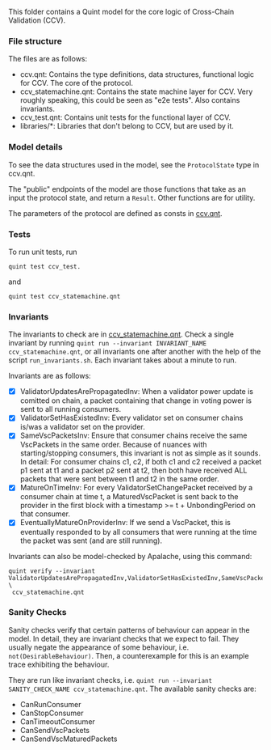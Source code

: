 This folder contains a Quint model for the core logic of Cross-Chain Validation (CCV).

### File structure
The files are as follows:
- ccv.qnt: Contains the type definitions, data structures, functional logic for CCV.
The core of the protocol.
- ccv_statemachine.qnt: Contains the state machine layer for CCV. Very roughly speaking, this could be seen as "e2e tests".
Also contains invariants.
- ccv_test.qnt: Contains unit tests for the functional layer of CCV.
- libraries/*: Libraries that don't belong to CCV, but are used by it.

### Model details

To see the data structures used in the model, see the `ProtocolState` type in ccv.qnt.

The "public" endpoints of the model are those functions that take as an input the protocol state, and return a `Result`.
Other functions are for utility.

The parameters of the protocol are defined as consts in [ccv.qnt](ccv.qnt).

### Tests

To run unit tests, run 
```
quint test ccv_test.
```
and 
```
quint test ccv_statemachine.qnt
```

### Invariants

The invariants to check are in [ccv_statemachine.qnt](ccv_statemachine.qnt).
Check a single invariant by running
`quint run --invariant INVARIANT_NAME ccv_statemachine.qnt`,
or all invariants one after another with the help of the script `run_invariants.sh`.
Each invariant takes about a minute to run.

Invariants are as follows:
- [X] ValidatorUpdatesArePropagatedInv: When a validator power update is comitted on chain, a packet containing that change in voting power is sent to all running consumers.
- [X] ValidatorSetHasExistedInv: Every validator set on consumer chains is/was a validator set on the provider.
- [X] SameVscPacketsInv: Ensure that consumer chains receive the same VscPackets in the same order.
Because of nuances with starting/stopping consumers, this invariant is not as simple as it sounds. In detail:
For consumer chains c1, c2, if both c1 and c2 received a packet p1 sent at t1 and a packet p2 sent at t2,
then both have received ALL packets that were sent between t1 and t2 in the same order.
- [X] MatureOnTimeInv: For every ValidatorSetChangePacket received by a consumer chain at 
time t, a MaturedVscPacket is sent back to the provider in the first block 
with a timestamp >= t + UnbondingPeriod on that consumer.
- [X] EventuallyMatureOnProviderInv: If we send a VscPacket, this is eventually responded to by all consumers
that were running at the time the packet was sent (and are still running).

Invariants can also be model-checked by Apalache, using this command:
```
quint verify --invariant ValidatorUpdatesArePropagatedInv,ValidatorSetHasExistedInv,SameVscPacketsInv,MatureOnTimeInv,EventuallyMatureOnProviderInv \
 ccv_statemachine.qnt
```

### Sanity Checks

Sanity checks verify that certain patterns of behaviour can appear in the model.
In detail, they are invariant checks that we expect to fail.
They usually negate the appearance of some behaviour, i.e. `not(DesirableBehaviour)`.
Then, a counterexample for this is an example trace exhibiting the behaviour.

They are run like invariant checks, i.e. `quint run --invariant SANITY_CHECK_NAME ccv_statemachine.qnt`.
The available sanity checks are:
- CanRunConsumer
- CanStopConsumer
- CanTimeoutConsumer
- CanSendVscPackets
- CanSendVscMaturedPackets